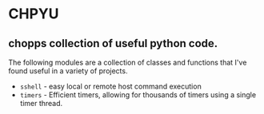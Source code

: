 # CHPYU

## chopps collection of useful python code.

The following modules are a collection of classes and functions
that I've found useful in a variety of projects.

 * `sshell` - easy local or remote host command execution
 * `timers` - Efficient timers, allowing for thousands of timers using
   a single timer thread. 
